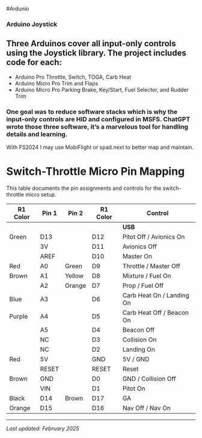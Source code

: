 #Ardunio

### Arduino Joystick

## Three Arduinos cover all input-only controls using the Joystick library.  The project includes code for each:

* Arduino Pro Throttle, Switch, TOGA, Carb Heat
* Arduino Micro Pro Trim and Flaps
* Arduino Micro Pro Parking Brake, Key/Start, Fuel Selector, and Rudder Trim

### One goal was to reduce software stacks which is why the input-only controls are HID and configured in MSFS.  ChatGPT wrote those three software, it’s a marvelous tool for handling details and learning.

With FS2024 I may use MobiFlight or spad.next to better map and maintain.

# Switch-Throttle Micro Pin Mapping

This table documents the pin assignments and controls for the switch-throttle micro setup.

| R1 Color | Pin 1 | Pin 2 | R1 Color | Control |
|----------|------|------|----------|---------|
|          |      |      |          | **USB** |
| Green    | D13  |      | D12      | Pitot Off / Avionics On |
|          | 3V   |      | D11      | Avionics Off |
|          | AREF |      | D10      | Master On |
| Red      | A0   | Green | D9       | Throttle / Master Off |
| Brown    | A1   | Yellow | D8       | Mixture / Fuel On |
|          | A2   | Orange | D7       | Prop / Fuel Off |
| Blue     | A3   |       | D6       | Carb Heat On / Landing On |
| Purple   | A4   |       | D5       | Carb Heat Off / Beacon On |
|          | A5   |       | D4       | Beacon Off |
|          | NC   |       | D3       | Collision On |
|          | NC   |       | D2       | Landing On |
| Red      | 5V   |       | GND      | 5V / GND |
|          | RESET |      | RESET    | Reset |
| Brown    | GND  |       | D0       | GND / Collision Off |
|          | VIN  |       | D1       | Pitot On |
| Black    | D14  | Brown | D17      | GA |
| Orange   | D15  |       | D16      | Nav Off / Nav On |

---
_Last updated: February 2025_

